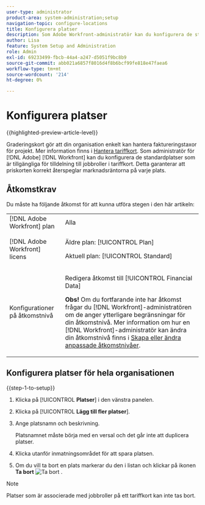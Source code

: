 ```yaml
---
user-type: administrator
product-area: system-administration;setup
navigation-topic: configure-locations
title: Konfigurera platser
description: Som Adobe Workfront-administratör kan du konfigurera de standardplatser som är tillgängliga för tilldelning till jobbroller i tariffkort.
author: Lisa
feature: System Setup and Administration
role: Admin
exl-id: 69233499-fbcb-44a4-a247-d5051f9bc8b9
source-git-commit: abb021a6857f8016d4f8b6bcf99fe818e47faea6
workflow-type: tm+mt
source-wordcount: '214'
ht-degree: 0%

---
```


# Konfigurera platser

{{highlighted-preview-article-level}}

Graderingskort gör att din organisation enkelt kan hantera faktureringstaxor för projekt. Mer information finns i [Hantera tariffkort](/help/quicksilver/administration-and-setup/set-up-workfront/configure-system-defaults/manage-rate-cards.md). Som administratör för [!DNL Adobe] [!DNL Workfront] kan du konfigurera de standardplatser som är tillgängliga för tilldelning till jobbroller i tariffkort. Detta garanterar att priskorten korrekt återspeglar marknadsräntorna på varje plats.

## Åtkomstkrav

Du måste ha följande åtkomst för att kunna utföra stegen i den här artikeln:

<table style="table-layout:auto"> 
 <col> 
 <col> 
 <tbody> 
  <tr> 
   <td role="rowheader">[!DNL Adobe Workfront] plan</td> 
   <td>Alla</td> 
  </tr> 
  <tr> 
   <td role="rowheader">[!DNL Adobe Workfront] licens</td> 
   <td><p>Äldre plan: [!UICONTROL Plan]</p>
       <p>Aktuell plan: [!UICONTROL Standard]</p></td> 
  </tr> 
  <tr> 
   <td role="rowheader">Konfigurationer på åtkomstnivå</td> 
   <td> <p>Redigera åtkomst till [!UICONTROL Financial Data]</p> <p><b>Obs!</b> Om du fortfarande inte har åtkomst frågar du [!DNL Workfront]-administratören om de anger ytterligare begränsningar för din åtkomstnivå. Mer information om hur en [!DNL Workfront]-administratör kan ändra din åtkomstnivå finns i <a href="../../../administration-and-setup/add-users/configure-and-grant-access/create-modify-access-levels.md" class="MCXref xref">Skapa eller ändra anpassade åtkomstnivåer</a>.</p> </td> 
  </tr> 
 </tbody> 
</table>

## Konfigurera platser för hela organisationen

{{step-1-to-setup}}

1. Klicka på [!UICONTROL **Platser**] i den vänstra panelen.
1. Klicka på [!UICONTROL **Lägg till fler platser**].
1. Ange platsnamn och beskrivning.

   Platsnamnet måste börja med en versal och det går inte att duplicera platser.

1. Klicka utanför inmatningsområdet för att spara platsen.
1. Om du vill ta bort en plats markerar du den i listan och klickar på ikonen **Ta bort** ![Ta bort](assets/delete.png) .

>[!NOTE]
>
>Platser som är associerade med jobbroller på ett tariffkort kan inte tas bort.

